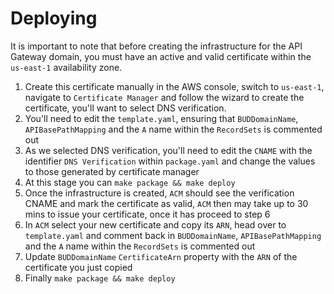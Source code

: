 # Deploying

It is important to note that before creating the infrastructure for the API Gateway domain, you must have an active and valid certificate within the `us-east-1` availability zone.

1. Create this certificate manually in the AWS console, switch to `us-east-1`, navigate to `Certificate Manager` and follow the wizard to create the certificate, you'll want to select DNS verification.
2. You'll need to edit the `template.yaml`, ensuring that `BUDDomainName`, `APIBasePathMapping` and the `A` name within the `RecordSets` is commented out
3. As we selected DNS verification, you'll need to edit the `CNAME` with the identifier `DNS Verification` within `package.yaml` and change the values to those generated by certificate manager
4. At this stage you can `make package && make deploy`
5. Once the infrastructure is created, `ACM` should see the verification CNAME and mark the certificate as valid, `ACM` then may take up to 30 mins to issue your certificate, once it has proceed to step 6
6. In `ACM` select your new certificate and copy its `ARN`, head over to `template.yaml` and comment back in `BUDDomainName`, `APIBasePathMapping` and the `A` name within the `RecordSets` is commented out
7. Update `BUDDomainName` `CertificateArn` property with the `ARN` of the certificate you just copied
8. Finally `make package && make deploy`